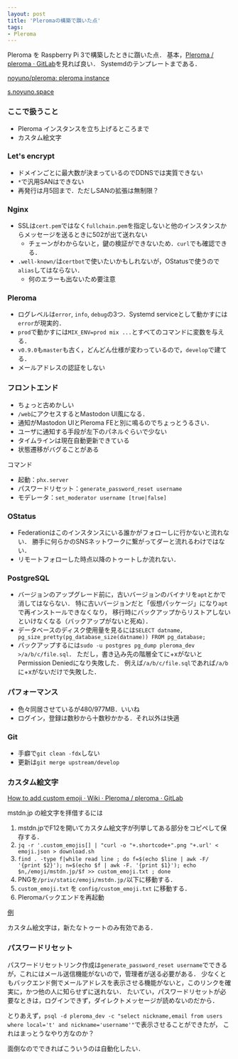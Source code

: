 ```yaml
---
layout: post
title: 'Pleromaの構築で躓いた点'
tags:
- Pleroma
---
```


Pleroma を Raspberry Pi 3で構築したときに躓いた点．
基本，[Pleroma / pleroma · GitLab](https://git.pleroma.social/pleroma/pleroma)を見れば良い．
Systemdのテンプレートまである．

[noyuno/pleroma: pleroma instance](https://github.com/noyuno/pleroma)

[s.noyuno.space](https://s.noyuno.space)

### ここで扱うこと

- Pleroma インスタンスを立ち上げるところまで
- カスタム絵文字

### Let's encrypt

- ドメインごとに最大数が決まっているのでDDNSでは実質できない
- `*`で汎用SANはできない
- 再発行は月5回まで．ただしSANの拡張は無制限？

### Nginx

- SSLは`cert.pem`ではなく`fullchain.pem`を指定しないと他のインスタンスからメッセージを送るときに502が出て送れない
    - チェーンがわからないと，鍵の検証ができないため．`curl`でも確認できる．
- `.well-known/`は`certbot`で使いたいかもしれないが，OStatusで使うので`alias`してはならない．
    - 何のエラーも出ないため要注意

### Pleroma

- ログレベルは`error`, `info`, `debug`の3つ．Systemd serviceとして動かすには`error`が現実的．
- `prod`で動かすには`MIX_ENV=prod mix ...`とすべてのコマンドに変数を与える．
- `v0.9.0`も`master`も古く，どんどん仕様が変わっているので，`develop`で建てる．
- メールアドレスの認証をしない

### フロントエンド

- ちょっと古めかしい
- `/web`にアクセスするとMastodon UI風になる．
- 通知がMastodon UIとPleroma FEと別に鳴るのでちょっとうるさい．
- ユーザに通知する手段が左下のパネルぐらいで少ない
- タイムラインは現在自動更新できている
- 状態遷移がバグることがある

コマンド

- 起動：`phx.server`
- パスワードリセット：`generate_password_reset username`
- モデレータ：`set_moderator username [true|false]`

### OStatus

- Federationはこのインスタンスにいる誰かがフォローしに行かないと流れない．
勝手に何らかのSNSネットワークに繋がってダーと流れるわけではない．
- リモートフォローした時点以降のトゥートしか流れない．

### PostgreSQL

- バージョンのアップグレード前に，古いバージョンのバイナリを`apt`とかで消してはならない．
特に古いバージョンだと「仮想パッケージ」になり`apt`で再インストールできなくなり，
移行時にバックアップからリストアしないといけなくなる（バックアップがないと死ぬ）．
- データベースのディスク使用量を見るには`SELECT datname, pg_size_pretty(pg_database_size(datname)) FROM pg_database;`
- バックアップするには`sudo -u postgres pg_dump pleroma_dev >/a/b/c/file.sql`．
ただし，書き込み先の階層全てに+xがないとPermission Deniedになり失敗した．
例えば`/a/b/c/file.sql`であれば`/a/b`に+xがないだけで失敗した．

### パフォーマンス

- 色々同居させているが480/977MB．いいね
- ログイン，登録は数秒から十数秒かかる．それ以外は快適

### Git

- 手癖で`git clean -fdx`しない
- 更新は`git merge upstream/develop`

### カスタム絵文字

[How to add custom emoji · Wiki · Pleroma / pleroma · GitLab](https://git.pleroma.social/pleroma/pleroma/wikis/How-to-add-custom-emoji)

mstdn.jp の絵文字を拝借するには

1. mstdn.jpでF12を開いてカスタム絵文字が列挙してある部分をコピペして保存する．
2. `jq -r '.custom_emojis[] | "curl -o "+.shortcode+".png "+.url' < emoji.json > download.sh`
3. `find . -type f|while read line ; do f=$(echo $line | awk -F/ '{print $2}'); n=$(echo $f | awk -F. '{print $1}'); echo $n,/emoji/mstdn.jp/$f >> custom_emoji.txt ; done`
4. PNGを`/priv/static/emoji/mstdn.jp/`以下に移動する．
5. `custom_emoji.txt` を `config/custom_emoji.txt` に移動する．
6. Pleromaバックエンドを再起動

[例](https://s.noyuno.space/notice/1593)

カスタム絵文字は，新たなトゥートのみ有効である．

### パスワードリセット

パスワードリセットリンク作成は`generate_password_reset username`でできるが，これにはメール送信機能がないので，管理者が送る必要がある．
少なくともバックエンド側でメールアドレスを表示させる機能がないと，このリンクを確実に，かつ他の人に知らせずに送れない．
たいてい，パスワードリセットが必要なときは，ログインできず，ダイレクトメッセージが読めないのだから．

とりあえず，`psql -d pleroma_dev -c "select nickname,email from users where local='t' and nickname='username'"`で表示させることができたが，
これはまっとうなやり方なのか？

面倒なのでできればこういうのは自動化したい．

